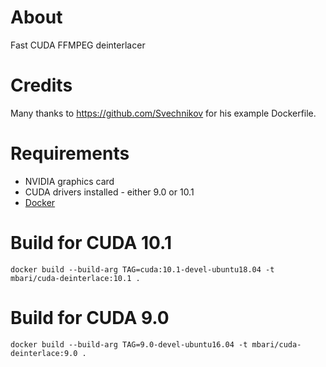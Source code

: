# About 

Fast CUDA FFMPEG deinterlacer

# Credits

Many thanks to https://github.com/Svechnikov for his example Dockerfile.

# Requirements

 - NVIDIA graphics card 
 - CUDA drivers installed - either 9.0 or 10.1
 - [Docker](www.docker.com)


# Build for CUDA 10.1

```
docker build --build-arg TAG=cuda:10.1-devel-ubuntu18.04 -t mbari/cuda-deinterlace:10.1 .
```

# Build for CUDA 9.0

```
docker build --build-arg TAG=9.0-devel-ubuntu16.04 -t mbari/cuda-deinterlace:9.0 .
```

